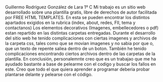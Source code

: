 Guillermo Rodríguez González de Lara 1º C
Mi trabajo es un sitio web desarrollado sobre una plantilla gratis, libre de derechos de autor facilitada por FREE HTML TEMPLATES.
En esta se pueden encontrar los distintos apartados exigidos en la rubrica (index, about, redes, FII, tema y contactanos)
Los elementos decorativos (Imagenes, embellecedores o pdf) estan repartido en las distintas carpetas entregadas.
Durante el desarrollo del sitio web he tenido complicaciones con ciertas imagenes y archivos de la carpeta css, tales como que se movian imagenes y no sabia por que o, que
un texto de repente saliea dentro de un boton.
También he tenido complicaciones encontrando ciertos archivos dentro de las carpetas de la plantilla.
En conclusión, personalemnte creo que es un trabajao que me ha ayudado bastante a base de pelearme con el codigo y buscar los fallos en este.
Creo que todo el que quiera aprender a programar deberia probar plantarse delante y pelearse con el código.
